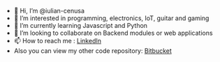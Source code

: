 - 👋 Hi, I’m @iulian-cenusa
- 👀 I’m interested in programming, electronics, IoT, guitar and gaming
- 🌱 I’m currently learning Javascript and Python
- 💞️ I’m looking to collaborate on Backend modules or web applications
- 📫 How to reach me : [LinkedIn](https://www.linkedin.com/in/cenu%C8%99%C4%83-iulian-dimitrie-989142119/)
- Also you can view my other code repository: [Bitbucket](https://bitbucket.org/iulian_cenusa/)
<!---
iulian-cenusa/iulian-cenusa is a ✨ special ✨ repository because its `README.md` (this file) appears on your GitHub profile.
You can click the Preview link to take a look at your changes.
--->
